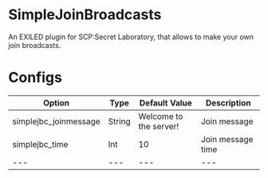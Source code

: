 # SimpleJoinBroadcasts
An EXILED plugin for SCP:Secret Laboratory, that allows to make your own join broadcasts.

# Configs
| Option | Type | Default Value | Description |
| --- | --- | --- | --- |
| simplejbc_joinmessage | String | Welcome to the server! | Join message |
| simplejbc_time | Int | 10 | Join message time |
| --- | --- | --- | --- |
